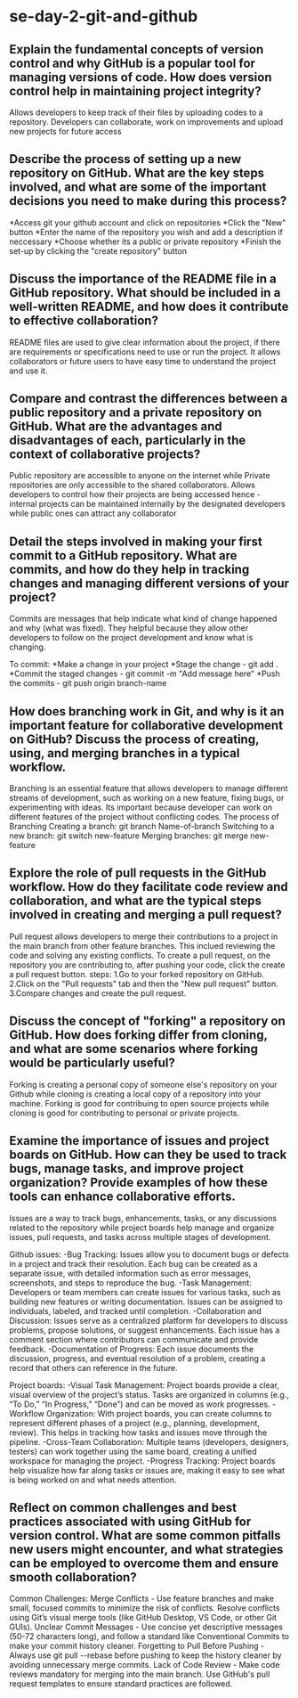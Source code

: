 # se-day-2-git-and-github
## Explain the fundamental concepts of version control and why GitHub is a popular tool for managing versions of code. How does version control help in maintaining project integrity?
Allows developers to keep track of their files by uploading codes to a repository. Developers can collaborate, work on improvements and upload new projects for future access
## Describe the process of setting up a new repository on GitHub. What are the key steps involved, and what are some of the important decisions you need to make during this process?
*Access git your github account and click on repositories
*Click the "New" button
*Enter the name of the repository you wish and add a description if neccessary
*Choose whether its a public or private repository
*Finish the set-up by clicking the "create repository" button


## Discuss the importance of the README file in a GitHub repository. What should be included in a well-written README, and how does it contribute to effective collaboration?
README files are used to give clear information about the project, if there are requirements or specifications need to use or run the project. It allows collaborators or future users to have easy time to understand the project and use it.
## Compare and contrast the differences between a public repository and a private repository on GitHub. What are the advantages and disadvantages of each, particularly in the context of collaborative projects?
Public repository are accessible to anyone on the internet while Private repositories are only accessible to the shared collaborators. Allows developers to control how their projects are being accessed hence - internal projects can be maintained internally by the designated developers while public ones can attract any collaborator
## Detail the steps involved in making your first commit to a GitHub repository. What are commits, and how do they help in tracking changes and managing different versions of your project?
Commits are messages that help indicate what kind of change happened and why (what was fixed). They helpful because they allow other developers to follow on the project development and know what is changing.

To commit:
*Make a change in your project
*Stage the change - git add .
*Commit the staged changes - git commit -m "Add message here"
*Push the commits - git push origin branch-name

## How does branching work in Git, and why is it an important feature for collaborative development on GitHub? Discuss the process of creating, using, and merging branches in a typical workflow.
Branching is an essential feature that allows developers to manage different streams of development, such as working on a new feature, fixing bugs, or experimenting with ideas. Its important because developer can work on different features of the project without conflicting codes.
The process of Branching
Creating a branch: git branch Name-of-branch
Switching to a new branch: git switch new-feature
Merging branches: git merge new-feature

## Explore the role of pull requests in the GitHub workflow. How do they facilitate code review and collaboration, and what are the typical steps involved in creating and merging a pull request?
Pull request allows developers to merge their contributions to a project in the main branch from other feature branches. This inclued reviewing the code and solving any existing conflicts. To create a pull request, on the repository you are contributing to, after pushing your code, click the create a pull request button.
steps:
1.Go to your forked repository on GitHub.
2.Click on the "Pull requests" tab and then the "New pull request" button.
3.Compare changes and create the pull request.

## Discuss the concept of "forking" a repository on GitHub. How does forking differ from cloning, and what are some scenarios where forking would be particularly useful?
Forking is creating a personal copy of someone else's repository on your Github while cloning is creating a local copy of a repository into your machine. Forking is good for contribuing to open source projects while cloning is good for contributing to personal or private projects.

## Examine the importance of issues and project boards on GitHub. How can they be used to track bugs, manage tasks, and improve project organization? Provide examples of how these tools can enhance collaborative efforts.
Issues are a way to track bugs, enhancements, tasks, or any discussions related to the repository while project boards help manage and organize issues, pull requests, and tasks across multiple stages of development.

Github issues:
-Bug Tracking: Issues allow you to document bugs or defects in a project and track their resolution. Each bug can be created as a separate issue, with detailed information such as error messages, screenshots, and steps to reproduce the bug.
-Task Management: Developers or team members can create issues for various tasks, such as building new features or writing documentation. Issues can be assigned to individuals, labeled, and tracked until completion.
-Collaboration and Discussion: Issues serve as a centralized platform for developers to discuss problems, propose solutions, or suggest enhancements. Each issue has a comment section where contributors can communicate and provide feedback.
-Documentation of Progress: Each issue documents the discussion, progress, and eventual resolution of a problem, creating a record that others can reference in the future.

Project boards:
-Visual Task Management: Project boards provide a clear, visual overview of the project’s status. Tasks are organized in columns (e.g., “To Do,” “In Progress,” “Done”) and can be moved as work progresses.
-Workflow Organization: With project boards, you can create columns to represent different phases of a project (e.g., planning, development, review). This helps in tracking how tasks and issues move through the pipeline.
-Cross-Team Collaboration: Multiple teams (developers, designers, testers) can work together using the same board, creating a unified workspace for managing the project.
-Progress Tracking: Project boards help visualize how far along tasks or issues are, making it easy to see what is being worked on and what needs attention.

## Reflect on common challenges and best practices associated with using GitHub for version control. What are some common pitfalls new users might encounter, and what strategies can be employed to overcome them and ensure smooth collaboration?
Common Challenges:
Merge Conflicts - Use feature branches and make small, focused commits to minimize the risk of conflicts. Resolve conflicts using Git’s visual merge tools (like GitHub Desktop, VS Code, or other Git GUIs).
Unclear Commit Messages - Use concise yet descriptive messages (50-72 characters long), and follow a standard like Conventional Commits to make your commit history cleaner.
Forgetting to Pull Before Pushing - Always use git pull --rebase before pushing to keep the history cleaner by avoiding unnecessary merge commits.
Lack of Code Review - Make code reviews mandatory for merging into the main branch. Use GitHub's pull request templates to ensure standard practices are followed.
